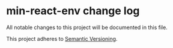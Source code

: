 # min-react-env change log

All notable changes to this project will be documented in this file.

This project adheres to [Semantic Versioning](http://semver.org/).
